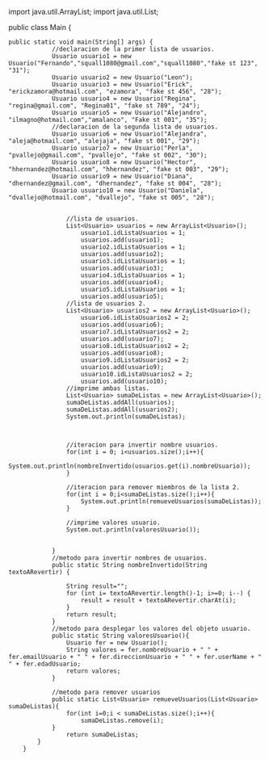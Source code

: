 import java.util.ArrayList; 
import java.util.List;

public class Main {

	public static void main(String[] args) {
				//declaracion de la primer lista de usuarios.
			    Usuario usuario1 = new Usuario("Fernando","squall1080@gmail.com","squall1080","fake st 123", "31");
			    Usuario usuario2 = new Usuario("Leon");
			    Usuario usuario3 = new Usuario("Erick", "erickzamora@hotmail.com", "ezamora", "fake st 456", "28");
			    Usuario usuario4 = new Usuario("Regina", "regina@gmail.com", "Regina01", "fake st 789", "24");
			    Usuario usuario5 = new Usuario("Alejandro", "ilmagno@hotmail.com","amalanco", "Fake st 001", "35");
			    //declaracion de la segunda lista de usuarios.
			    Usuario usuario6 = new Usuario("Alejandra", "aleja@hotmail.com", "alejaja", "fake st 001", "29");
			    Usuario usuario7 = new Usuario("Perla", "pvallejo@gmail.com", "pvallejo", "fake st 002", "30");
			    Usuario usuario8 = new Usuario("Hector", "hhernandez@hotmail.com", "hhernandez", "fake st 003", "29");
			    Usuario usuario9 = new Usuario("Diana", "dhernandez@gmail.com", "dhernandez", "fake st 004", "28");
			    Usuario usuario10 = new Usuario("Daniela", "dvallejo@hotmail.com", "dvallejo", "fake st 005", "28");


			        //lista de usuarios.
			        List<Usuario> usuarios = new ArrayList<Usuario>();
			        	usuario1.idListaUsuarios = 1;
			        	usuarios.add(usuario1);
			        	usuario2.idListaUsuarios = 1;
			        	usuarios.add(usuario2);
			        	usuario3.idListaUsuarios = 1;
			        	usuarios.add(usuario3);
			        	usuario4.idListaUsuarios = 1;
			        	usuarios.add(usuario4);
			        	usuario5.idListaUsuarios = 1;
			        	usuarios.add(usuario5);
			        //lista de usuarios 2.
			        List<Usuario> usuarios2 = new ArrayList<Usuario>();
			        	usuario6.idListaUsuarios2 = 2;
			        	usuarios.add(usuario6);
			        	usuario7.idListaUsuarios2 = 2;
			        	usuarios.add(usuario7);
			        	usuario8.idListaUsuarios2 = 2;
			        	usuarios.add(usuario8);
			        	usuario9.idListaUsuarios2 = 2;
			        	usuarios.add(usuario9);
			        	usuario10.idListaUsuarios2 = 2;
			        	usuarios.add(usuario10);
			        //imprime ambas listas.
			        List<Usuario> sumaDeListas = new ArrayList<Usuario>();
			        sumaDeListas.addAll(usuarios);
			        sumaDeListas.addAll(usuarios2);
			        System.out.println(sumaDeListas);
			        
			        

			        //iteracion para invertir nombre usuarios.
			        for(int i = 0; i<usuarios.size();i++){
			            System.out.println(nombreInvertido(usuarios.get(i).nombreUsuario));
			        }
			        
			        //iteracion para remover miembros de la lista 2.
			        for(int i = 0;i<sumaDeListas.size();i++){
			        	System.out.println(remueveUsuarios(sumaDeListas));
			        }

			        //imprime valores usuario.
			        System.out.println(valoresUsuario());


			    }
				//metodo para invertir nombres de usuarios.
			    public static String nombreInvertido(String textoARevertir) {

			        String result="";
			        for (int i= textoARevertir.length()-1; i>=0; i--) {
			            result = result + textoARevertir.charAt(i);
			        }
			        return result;
			    }
			    //metodo para desplegar los valores del objeto usuario.
			    public static String valoresUsuario(){
			        Usuario fer = new Usuario();
			        String valores = fer.nombreUsuario + " " + fer.emailUsuario + " " + fer.direccionUsuario + " " + fer.userName + " " + fer.edadUsuario;
			        return valores;
			    }
			    
			    //metodo para remover usuarios
			    public static List<Usuario> remueveUsuarios(List<Usuario> sumaDeListas){
			    	for(int i=0;i < sumaDeListas.size();i++){
			    		sumaDeListas.remove(i);
			    }
			    	return sumaDeListas;
			}
		}

